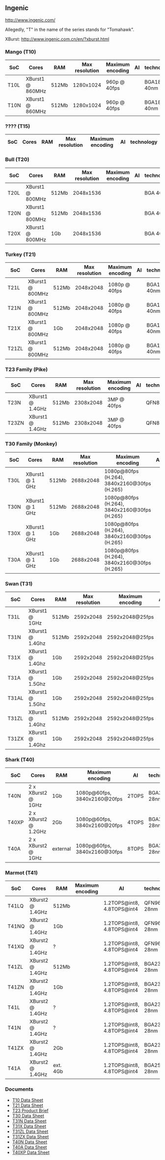 Ingenic
---------
http://www.ingenic.com/

Allegedly, "T" in the name of the series stands for "Tomahawk".

XBurst: http://www.ingenic.com.cn/en/?xburst.html

### Mango (T10)

| SoC   | Cores                 | RAM   | Max resolution | Maximum encoding | AI | technology  |
|-------|-----------------------|-------|----------------|------------------|----|-------------|
| T10L  | XBurst1 @ 860MHz      | 512Mb | 1280x1024      | 960p @ 40fps     |    | BGA181 40nm |
| T10N  | XBurst1 @ 860MHz      | 512Mb | 1280x1024      | 960p @ 40fps     |    | BGA181 40nm |

### ???? (T15)

| SoC  | Cores                 | RAM   | Max resolution | Maximum encoding | AI | technology  |
|------|-----------------------|-------|----------------|------------------|----|-------------|

### Bull (T20)

| SoC  | Cores                 | RAM   | Max resolution | Maximum encoding | AI | technology  |
|------|-----------------------|-------|----------------|------------------|----|-------------|
| T20L | XBurst1 @ 800MHz      | 512Mb | 2048x1536      |                  |    | BGA 40nm    |
| T20N | XBurst1 @ 800MHz      | 512Mb | 2048x1536      |                  |    | BGA 40nm    |
| T20X | XBurst1 @ 800MHz      | 1Gb   | 2048x1536      |                  |    | BGA 40nm    |

### Turkey (T21)

| SoC   | Cores                | RAM   | Max resolution | Maximum encoding | AI | technology  |
|-------|----------------------|-------|----------------|------------------|----|-------------|
| T21L  | XBurst1 @ 800MHz     | 512Mb | 2048x2048      | 1080p @ 40fps    |    | BGA152 40nm |
| T21N  | XBurst1 @ 800MHz     | 512Mb | 2048x2048      | 1080p @ 40fps    |    | BGA152 40nm |
| T21X  | XBurst1 @ 800MHz     | 1Gb   | 2048x2048      | 1080p @ 40fps    |    | BGA152 40nm |
| T21ZL | XBurst1 @ 800MHz     | 512Mb | 2048x2048      | 1080p @ 40fps    |    | BGA152 40nm |

### T23 Family (Pike)

| SoC    | Cores               | RAM   | Max resolution | Maximum encoding | AI | technology |
|--------|---------------------|-------|----------------|------------------|----|------------|
| T23N   | XBurst1 @ 1.4GHz    | 512Mb | 2308x2048      | 3MP @ 40fps      |    | QFN88      |
| T23ZN  | XBurst1 @ 1.4GHz    | 512Mb | 2308x2048      | 3MP @ 40fps      |    | QFN88      |

### T30 Family (Monkey)

| SoC  | Cores                 | RAM   | Max resolution | Maximum encoding                             | AI | technology  |
|------|-----------------------|-------|----------------|----------------------------------------------|----|-------------|
| T30L | XBurst1 @ 1 GHz       | 512Mb | 2688x2048      | 1080p@80fps (H.264), 3840x2160@30fps (H.265) |    | BGA223 40nm |
| T30N | XBurst1 @ 1 GHz       | 512Mb | 2688x2048      | 1080p@80fps (H.264), 3840x2160@30fps (H.265) |    | BGA223 40nm |
| T30X | XBurst1 @ 1 GHz       | 1Gb   | 2688x2048      | 1080p@80fps (H.264), 3840x2160@30fps (H.265) |    | BGA223 40nm |
| T30A | XBurst1 @ 1 GHz       | 1Gb   | 2688x2048      | 1080p@80fps (H.264), 3840x2160@30fps (H.265) |    | BGA223 40nm |

### Swan (T31)

| SoC   | Cores                | RAM   | Max resolution | Maximum encoding | AI | technology  |
|-------|----------------------|-------|----------------|------------------|----|-------------|
| T31L  | XBurst1 @ 1GHz       | 512Mb | 2592x2048      | 2592x2048@25fps  |    | QFN88 40nm  |
| T31N  | XBurst1 @ 1.4Ghz     | 512Mb | 2592x2048      | 2592x2048@25fps  |    | QFN88 40nm  |
| T31X  | XBurst1 @ 1.4Ghz     | 1Gb   | 2592x2048      | 2592x2048@25fps  |    | QFN88 40nm  |
| T31A  | XBurst1 @ 1.5Ghz     | 1Gb   | 2592x2048      | 2592x2048@25fps  |    | BGA223 40nm |
| T31AL | XBurst1 @ 1.5Ghz     | 1Gb   | 2592x2048      | 2592x2048@25fps  |    | BGA223 40nm |
| T31ZL | XBurst1 @ 1.4Ghz     | 512Mb | 2592x2048      | 2592x2048@25fps  |    | QFN88 40nm  |
| T31ZX | XBurst1 @ 1.4Ghz     | 1Gb   | 2592x2048      | 2592x2048@25fps  |    | QFN88 40nm  |

### Shark (T40)

| SoC   | Cores                | RAM      | Maximum encoding             | AI    | technology  |
|-------|----------------------|----------|------------------------------|-------|-------------|
| T40N  | 2 x XBurst2 @ 1GHz   | 1Gb      | 1080p@60fps, 3840x2160@20fps | 2TOPS | BGA356 28nm |
| T40XP | 2 x XBurst2 @ 1.2GHz | 2Gb      | 1080p@60fps, 3840x2160@20fps | 4TOPS | BGA356 28nm |
| T40A  | 2 x XBurst2 @ 1GHz   | external | 1080p@60fps, 3840x2160@30fps | 8TOPS | BGA356 28nm |

### Marmot (T41)

| SoC   | Cores                | RAM      | Maximum encoding | AI                         | technology  |
|-------|----------------------|----------|------------------|----------------------------|-------------|
| T41LQ | XBurst2 @ 1.4GHz     | 512Mb    |                  | 1.2TOPS@int8, 4.8TOPS@int4 | QFN96 28nm  |
| T41NQ | XBurst2 @ 1.4GHz     | 1Gb      |                  | 1.2TOPS@int8, 4.8TOPS@int4 | QFN96 28nm  |
| T41XQ | XBurst2 @ 1.4GHz     | ?        |                  | 1.2TOPS@int8, 4.8TOPS@int4 | QFN96 28nm  |
| T41ZL | XBurst2 @ 1.4GHz     | 512Mb    |                  | 1.2TOPS@int8, 4.8TOPS@int4 | BGA232 28nm |
| T41ZN | XBurst2 @ 1.4GHz     | 1Gb      |                  | 1.2TOPS@int8, 4.8TOPS@int4 | BGA232 28nm |
| T41L  | XBurst2 @ 1.4GHz     | ?        |                  | 1.2TOPS@int8, 4.8TOPS@int4 | BGA232 28nm |
| T41N  | XBurst2 @ 1.4GHz     | ?        |                  | 1.2TOPS@int8, 4.8TOPS@int4 | BGA232 28nm |
| T41ZX | XBurst2 @ 1.4GHz     | 2Gb      |                  | 1.2TOPS@int8, 4.8TOPS@int4 | BGA232 28nm |
| T41A  | XBurst2 @ 1.4GHz     | ext. 4Gb |                  | 1.2TOPS@int8, 4.8TOPS@int4 | BGA256 28nm |

### Documents

- [T10 Data Sheet](docs/T10_DS_20160614.pdf)
- [T21 Data Sheet](docs/T21_DS_20180807.pdf)
- [T23 Product Brief](docs/T23_PB_v1_1.pdf)
- [T30 Data Sheet](docs/T30_DS_20180416.pdf)
- [T31N Data Sheet](docs/T31N_DS_v1_4.pdf)
- [T31X Data Sheet](docs/T31X_DS_v1_4.pdf)
- [T31ZL Data Sheet](docs/T31ZL_DS_v1_4.pdf)
- [T31ZX Data Sheet](docs/T31ZX_DS_v1_4.pdf)
- [T40N Data Sheet](docs/T40N_DS_v1_0.pdf)
- [T40A Data Sheet](docs/T40A_DS_v1_0.pdf)
- [T40XP Data Sheet](docs/T40XP_DS_v1_0.pdf)
